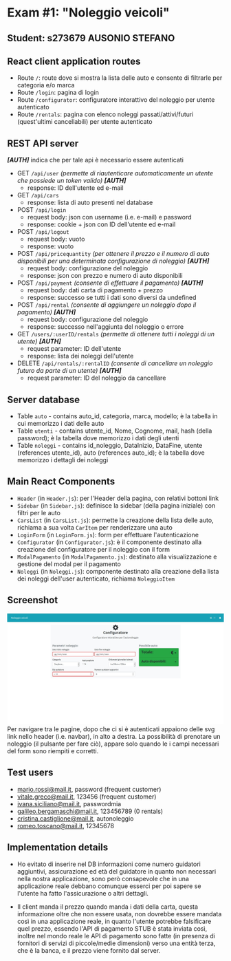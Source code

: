 # Exam #1: "Noleggio veicoli"

## Student: s273679 AUSONIO STEFANO

## React client application routes

- Route `/`: route dove si mostra la lista delle auto e consente di filtrarle per categoria e/o marca
- Route `/login`: pagina di login
- Route `/configurator`: configuratore interattivo del noleggio per utente autenticato
- Route `/rentals`: pagina con elenco noleggi passati/attivi/futuri (quest'ultimi cancellabili) per utente autenticato

## REST API server

**_[AUTH]_** indica che per tale api è necessario essere autenticati

- GET `/api/user` _(permette di riautenticare automaticamente un utente che possiede un token valido)_ **_[AUTH]_**
  - response: ID dell'utente ed e-mail
- GET `/api/cars`
  - response: lista di auto presenti nel database
- POST `/api/login`
  - request body: json con username (i.e. e-mail) e password
  - response: cookie + json con ID dell'utente ed e-mail
- POST `/api/logout`
  - request body: vuoto
  - response: vuoto
- POST `/api/pricequantity` _(per ottenere il prezzo e il numero di auto disponibili per una determinata configurazione di noleggio)_ **_[AUTH]_**
  - request body: configurazione del noleggio
  - response: json con prezzo e numero di auto disponibili
- POST `/api/payment` _(consente di effettuare il pagamento)_ **_[AUTH]_**
  - request body: dati carta di pagamento + prezzo
  - response: successo se tutti i dati sono diversi da undefined
- POST `/api/rental` _(consente di aggiungere un noleggio dopo il pagamento)_ **_[AUTH]_**
  - request body: configurazione del noleggio
  - response: successo nell'aggiunta del noleggio o errore
- GET `/users/:userID/rentals` _(permette di ottenere tutti i noleggi di un utente)_ **_[AUTH]_**
  - request parameter: ID dell'utente
  - response: lista dei noleggi dell'utente
- DELETE `/api/rentals/:rentalID` _(consente di cancellare un noleggio futuro da parte di un utente)_ **_[AUTH]_**
  - request parameter: ID del noleggio da cancellare

## Server database

- Table `auto` - contains auto_id, categoria, marca, modello; è la tabella in cui memorizzo i dati delle auto
- Table `utenti` - contains utente_id, Nome, Cognome, mail, hash (della password); è la tabella dove memorizzo i dati degli utenti
- Table `noleggi` - contains id_noleggio, DataInizio, DataFine, utente (references utente_id), auto (references auto_id); è la tabella dove memorizzo i dettagli dei noleggi

## Main React Components

- `Header` (in `Header.js`): per l'Header della pagina, con relativi bottoni link
- `Sidebar` (in `Sidebar.js`): definisce la sidebar (della pagina iniziale) con filtri per le auto
- `CarsList` (in `CarsList.js`): permette la creazione della lista delle auto, richiama a sua volta `CarItem` per renderizzare una auto
- `LoginForm` (in `LoginForm.js`): form per effettuare l'autenticazione
- `Configurator` (in `Configurator.js`): è il componente destinato alla creazione del configuratore per il noleggio con il form
- `ModalPagamento` (in `ModalPagamento.js`): destinato alla visualizzazione e gestione del modal per il pagamento
- `Noleggi` (in `Noleggi.js`): componente destinato alla creazione della lista dei noleggi dell'user autenticato, richiama `NoleggioItem`

## Screenshot

![Configurator Screenshot](./img/screenshot.jpg)
Per navigare tra le pagine, dopo che ci si è autenticati appaiono delle svg link nello header (i.e. navbar), in alto a destra.
La possibilità di prenotare un noleggio (il pulsante per fare ciò), appare solo quando le i campi necessari del form sono riempiti e corretti.

## Test users

- mario.rossi@mail.it, password (frequent customer)
- vitale.greco@mail.it, 123456 (frequent customer)
- ivana.siciliano@mail.it, passwordmia
- galileo.bergamaschi@mail.it, 123456789 (0 rentals)
- cristina.castiglione@mail.it, autonoleggio
- romeo.toscano@mail.it, 12345678

## Implementation details

- Ho evitato di inserire nel DB informazioni come numero guidatori aggiuntivi, assicurazione ed età del guidatore in quanto non necessari nella nostra applicazione, sono però consapevole che in una applicazione reale debbano comunque esserci per poi sapere se l'utente ha fatto l'assicurazione o altri dettagli.

- Il client manda il prezzo quando manda i dati della carta, questa informazione oltre che non essere usata, non dovrebbe essere mandata così in una applicazione reale, in quanto l'utente potrebbe falsificare quel prezzo, essendo l'API di pagamento STUB è stata inviata così, inoltre nel mondo reale le API di pagamento sono fatte (in presenza di fornitori di servizi di piccole/medie dimensioni) verso una entità terza, che è la banca, e il prezzo viene fornito dal server.
